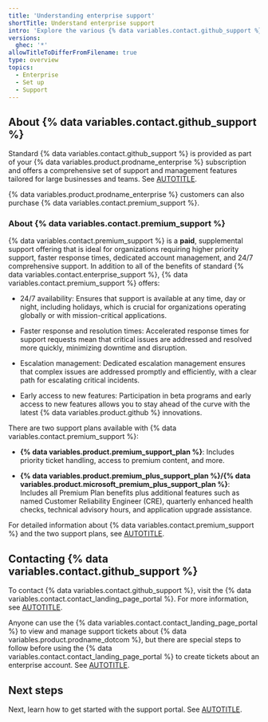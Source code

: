 ```yaml
---
title: 'Understanding enterprise support'
shortTitle: Understand enterprise support
intro: 'Explore the various {% data variables.contact.github_support %} offerings available to you.'
versions:
  ghec: '*'
allowTitleToDifferFromFilename: true
type: overview
topics:
  - Enterprise
  - Set up
  - Support
---
```


## About {% data variables.contact.github_support %}

Standard {% data variables.contact.github_support %} is provided as part of your {% data variables.product.prodname_enterprise %} subscription and offers a comprehensive set of support and management features tailored for large businesses and teams. See [AUTOTITLE](/support/learning-about-github-support/about-github-support).

{% data variables.product.prodname_enterprise %} customers can also purchase {% data variables.contact.premium_support %}.

### About {% data variables.contact.premium_support %}

{% data variables.contact.premium_support %} is a **paid**, supplemental support offering that is ideal for organizations requiring higher priority support, faster response times, dedicated account management, and 24/7 comprehensive support. In addition to all of the benefits of standard {% data variables.contact.enterprise_support %}, {% data variables.contact.premium_support %} offers:

* 24/7 availability: Ensures that support is available at any time, day or night, including holidays, which is crucial for organizations operating globally or with mission-critical applications.

* Faster response and resolution times: Accelerated response times for support requests mean that critical issues are addressed and resolved more quickly, minimizing downtime and disruption.

* Escalation management: Dedicated escalation management ensures that complex issues are addressed promptly and efficiently, with a clear path for escalating critical incidents.

* Early access to new features: Participation in beta programs and early access to new features allows you to stay ahead of the curve with the latest {% data variables.product.github %} innovations.

There are two support plans available with {% data variables.contact.premium_support %}:

* **{% data variables.product.premium_support_plan %}**: Includes priority ticket handling, access to premium content, and more.

* **{% data variables.product.premium_plus_support_plan %}/{% data variables.product.microsoft_premium_plus_support_plan %}**: Includes all Premium Plan benefits plus additional features such as named Customer Reliability Engineer (CRE), quarterly enhanced health checks, technical advisory hours, and application upgrade assistance.

For detailed information about {% data variables.contact.premium_support %} and the two support plans, see [AUTOTITLE](/support/learning-about-github-support/about-github-premium-support).

## Contacting {% data variables.contact.github_support %}

To contact {% data variables.contact.github_support %}, visit the {% data variables.contact.contact_landing_page_portal %}. For more information, see [AUTOTITLE](/support/contacting-github-support/creating-a-support-ticket).

Anyone can use the {% data variables.contact.contact_landing_page_portal %} to view and manage support tickets about {% data variables.product.prodname_dotcom %}, but there are special steps to follow before using the {% data variables.contact.contact_landing_page_portal %} to create tickets about an enterprise account. See [AUTOTITLE](/support/contacting-github-support/getting-your-enterprise-started-with-the-github-support-portal).

## Next steps

Next, learn how to get started with the support portal. See [AUTOTITLE](/enterprise-onboarding/support-for-your-enterprise/using-the-support-portal).
